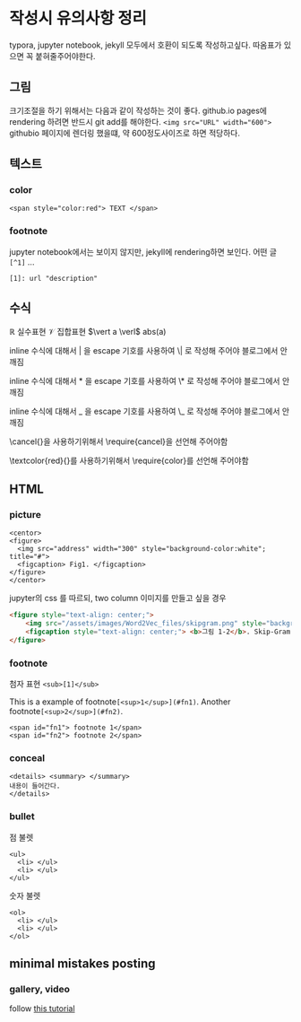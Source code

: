 # 작성시 유의사항 정리
typora, jupyter notebook, jekyll 모두에서 호환이 되도록 작성하고싶다.
따옴표가 있으면 꼭 붙혀줄주어야한다. 

## 그림 
크기조절을 하기 위해서는 다음과 같이 작성하는 것이 좋다.
github.io pages에 rendering 하려면 반드시 git add를 해야한다.
`<img src="URL" width="600"> `
githubio 페이지에 렌더링 했을떄, 약 600정도사이즈로 하면 적당하다.

## 텍스트
### color
`<span style="color:red"> TEXT </span>`

### footnote
jupyter notebook에서는 보이지 않지만, jekyll에 rendering하면 보인다. 
어떤 글`[^1]` 
...
```
[1]: url "description"
```

## 수식
$\mathbb{R}$ 실수표현
$\mathcal{V}$ 집합표현
$\vert a  \verl$ abs(a)  

inline 수식에 대해서 | 을 escape 기호를 사용하여  \\| 로 작성해 주어야 블로그에서 안깨짐

inline 수식에 대해서 * 을 escape 기호를 사용하여  \\* 로 작성해 주어야 블로그에서 안깨짐

inline 수식에 대해서 _ 을 escape 기호를 사용하여  \\_ 로 작성해 주어야 블로그에서 안깨짐

\cancel{}을 사용하기위해서 \require{cancel}을 선언해 주어야함

\textcolor{red}{}를 사용하기위해서 \require{color}를 선언해 주어야함


## HTML
### picture
```
<centor>
<figure>
  <img src="address" width="300" style="background-color:white"; title="#">
  <figcaption> Fig1. </figcaption>
</figure>
</centor>
```

jupyter의 css 를 따르되, two column 이미지를 만들고 싶을 경우

```html
<figure style="text-align: center;">
    <img src="/assets/images/Word2Vec_files/skipgram.png" style="background-color:white;width:300px;height:300px;"> <br>
    <figcaption style="text-align: center;"> <b>그림 1-2</b>. Skip-Gram </figcaption>
</figure>
```



### footnote 

첨자 표현 `<sub>[1]</sub>`

This is a example of footnote`[<sup>1</sup>](#fn1)`. Another footnote`[<sup>2</sup>](#fn2)`.
```
<span id="fn1"> footnote 1</span>
<span id="fn2"> footnote 2</span>
```

### conceal
```
<details> <summary> </summary>
내용이 들어간다.
</details>
```

### bullet
점 불렛
```
<ul>
  <li> </ul>
  <li> </ul>
</ul>
```

숫자 불렛
```
<ol>
  <li> </ul>
  <li> </ul>
</ol>
```

## minimal mistakes posting
### gallery, video
follow [this tutorial](https://mmistakes.github.io/minimal-mistakes/docs/helpers/#gallery)



